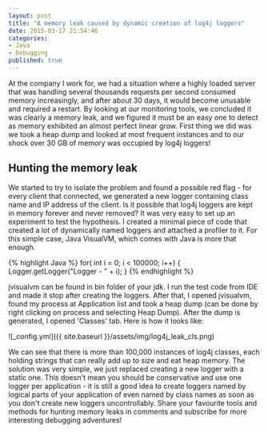 ```yaml
---
layout: post
title: "A memory leak caused by dynamic creation of log4j loggers"
date: 2015-03-17 21:54:46
categories:
- Java
- Debugging
published: true
---
```


At the company I work for, we had a situation where a highly loaded server that was handling several thousands requests per second consumed memory increasingly, and after about 30 days, it would become unusable and required a restart.
By looking at our monitoring tools, we concluded it was clearly a memory leak, and we figured it must be an easy one to detect as memory exhibited an almost perfect linear grow.
First thing we did was we took a heap dump and looked at most frequent instances and to our shock over 30 GB of memory was occupied by log4j loggers!

<!--more--> 

## Hunting the memory leak

We started to try to isolate the problem and found a possible red flag - for every client that connected, we generated a new logger containing class name and IP address of the client.
Is it possible that log4j loggers are kept in memory forever and never removed?
It was very easy to set up an experiment to test the hypothesis. I created a minimal piece of code that created a lot of dynamically named loggers and attached a profiler to it.
For this simple case, Java VisualVM, which comes with Java is more that enough.

{% highlight Java %}
for( int i = 0; i < 100000; i++) {
    Logger.getLogger("Logger - " + i);
}
{% endhighlight %}

jvisualvm can be found in bin folder of your jdk. I run the test code from IDE and made it stop after creating the loggers.
After that, I opened jvisualvm, found my process at Application list and took a heap dump (can be done by right clicking on process and selecting Heap Dump).
After the dump is generated, I opened 'Classes' tab. Here is how it looks like:

![_config.yml]({{ site.baseurl }}/assets/img/log4j_leak_cls.png)

We can see that there is more than 100,000 instances of log4j classes, each holding strings that can really add up to size and eat heap memory.
The solution was very simple, we just replaced creating a new logger with a static one.
This doesn't mean you should be conservative and use one logger per application - it is still a good idea to create loggers named by logical parts of your application of even named by class names as soon as you don't create new loggers uncontrollably.
Share your favourite tools and methods for hunting memory leaks in comments and subscribe for more interesting debugging adventures!